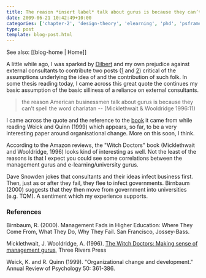 ```yaml
---
title: The reason *insert label* talk about gurus is because they can’t spell the word charlatan
date: 2009-06-21 10:42:49+10:00
categories: ['chapter-2', 'design-theory', 'elearning', 'phd', 'psframework', 'thesis']
type: post
template: blog-post.html
---
```


See also: [[blog-home | Home]]

A little while ago, I was sparked by [Dilbert](http://www.dilbert.com/) and my own prejudice against external consultants to contribute two posts ([1](/blog2/2009/05/23/the-problem-with-consultantsmbas-dilberts-view/) and [2](/blog2/2009/05/24/continuing-to-bash-the-consultant-model/)) critical of the assumptions underlying the idea of and the contribution of such folk. In some thesis reading today, I came across this great quote the continues my basic assumption of the basic silliness of a reliance on external consultants.

> the reason American businessmen talk about gurus is because they can’t spell the word charlatan -- (Micklethwait & Wooldridge 1996:11)

I came across the quote and the reference to the [book](http://www.amazon.com/Witch-Doctors-Making-Sense-Management/dp/0812929888/ref=sr_1_1?ie=UTF8&s=books&qid=1245544316&sr=8-1) it came from while reading Weick and Quinn (1999) which appears, so far, to be a very interesting paper around organisational change. More on this soon, I think.

According to the Amazon reviews, the "Witch Doctors" book (Micklethwait and Wooldridge, 1996) looks kind of interesting as well. Not the least of the reasons is that I expect you could see some correlations between the management gurus and e-learning/university gurus.

Dave Snowden jokes that consultants and their ideas infect business first. Then, just as or after they fail, they flee to infect governments. Birnbaum (2000) suggests that they then move from government into universities (e.g. TQM). A sentiment which my experience supports.

### References

Birnbaum, R. (2000). Management Fads in Higher Education: Where They Come From, What They Do, Why They Fail. San Francisco, Jossey-Bass.

Micklethwait, J. Wooldridge, A. (1996). [The Witch Doctors: Making sense of management gurus](http://www.amazon.com/Witch-Doctors-Making-Sense-Management/dp/0812929888/ref=sr_1_1?ie=UTF8&s=books&qid=1245544316&sr=8-1), Three Rivers Press

Weick, K. and R. Quinn (1999). "Organizational change and development." Annual Review of Psychology 50: 361-386.